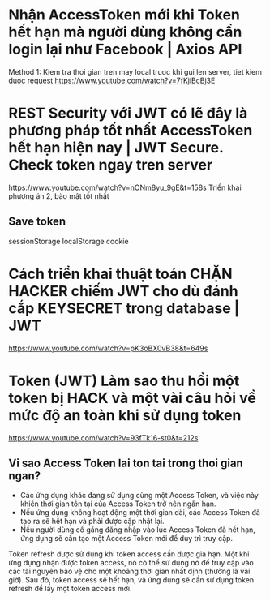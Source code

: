 # Nhận AccessToken mới khi Token hết hạn mà người dùng không cần login lại như Facebook | Axios API

Method 1: Kiem tra thoi gian tren may local truoc khi gui len server, tiet kiem duoc request
https://www.youtube.com/watch?v=7fKjiBcBj3E


# REST Security với JWT có lẽ đây là phương pháp tốt nhất AccessToken hết hạn hiện nay | JWT Secure. Check token ngay tren server

https://www.youtube.com/watch?v=nONm8yu_9gE&t=158s
Triển khai phương án 2, bào mật tốt nhất

## Save token
sessionStorage
localStorage
cookie


# Cách triển khai thuật toán CHẶN HACKER chiếm JWT cho dù đánh cắp KEYSECRET trong database | JWT
https://www.youtube.com/watch?v=pK3oBX0vB38&t=649s


# Token (JWT) Làm sao thu hồi một token bị HACK và một vài câu hỏi về mức độ an toàn khi sử dụng token
https://www.youtube.com/watch?v=93fTk16-st0&t=212s

## Vi sao Access Token lai ton tai trong thoi gian ngan?
* Các ứng dụng khác đang sử dụng cùng một Access Token, và việc này khiến thời gian tồn tại của Access Token trở nên ngắn hạn.
* Nếu ứng dụng không hoạt động một thời gian dài, các Access Token đã tạo ra sẽ hết hạn và phải được cập nhật lại.
* Nếu người dùng cố gắng đăng nhập vào lúc Access Token đã hết hạn, ứng dụng sẽ cần tạo một Access Token mới để duy trì truy cập.


Token refresh được sử dụng khi token access cần được gia hạn. Một khi ứng dụng nhận được token access, nó có thể sử dụng nó để truy cập vào các tài nguyên bảo vệ cho một khoảng thời gian nhất định (thường là vài giờ). Sau đó, token access sẽ hết hạn, và ứng dụng sẽ cần sử dụng token refresh để lấy một token access mới.

